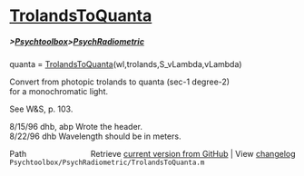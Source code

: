# [TrolandsToQuanta](TrolandsToQuanta)
##### >[Psychtoolbox](Psychtoolbox)>[PsychRadiometric](PsychRadiometric)

quanta = [TrolandsToQuanta](TrolandsToQuanta)(wl,trolands,S\_vLambda,vLambda)  
  
Convert from photopic trolands to quanta (sec-1 degree-2)  
for a monochromatic light.  
  
See W&S, p. 103.  
  
8/15/96  dhb, abp  Wrote the header.  
8/22/96  dhb       Wavelength should be in meters.  




<div class="code_header" style="text-align:right;">
  <span style="float:left;">Path&nbsp;&nbsp;</span> <span class="counter">Retrieve <a href=
  "https://raw.github.com/Psychtoolbox-3/Psychtoolbox-3/beta/Psychtoolbox/PsychRadiometric/TrolandsToQuanta.m">current version from GitHub</a> | View <a href=
  "https://github.com/Psychtoolbox-3/Psychtoolbox-3/commits/beta/Psychtoolbox/PsychRadiometric/TrolandsToQuanta.m">changelog</a></span>
</div>
<div class="code">
  <code>Psychtoolbox/PsychRadiometric/TrolandsToQuanta.m</code>
</div>

